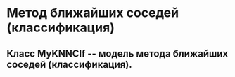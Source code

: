 # Метод ближайших соседей (классификация)

## Класс MyKNNClf -- модель метода ближайших соседей (классификация).